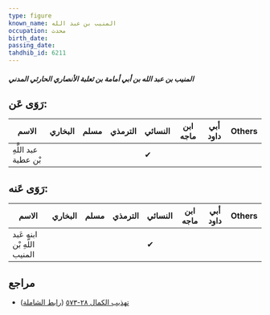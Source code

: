 ```yaml
---
type: figure
known_name: المنيب بن عبد الله
occupation: محدث
birth_date:
passing_date:
tahdhib_id: 6211
---
```

##### المنيب بن عبد الله بن أبي أمامة بن ثعلبة الأنصاري الحارثي المدني

## رَوَى عَن:
| الاسم                | البخاري | مسلم | الترمذي | النسائي | ابن ماجه | أبي داود | Others |
| -------------------- | ------- | ---- | ------- | ------- | -------- | -------- | ------ |
| عبد اللَّهِ بْن عطية |         |      |         | ✔       |          |          |        |
## رَوَى عَنه:
| الاسم                        | البخاري | مسلم | الترمذي | النسائي | ابن ماجه | أبي داود | Others |
| ---------------------------- | ------- | ---- | ------- | ------- | -------- | -------- | ------ |
| ابنه عَبد اللَّهِ بْن المنيب |         |      |         | ✔       |          |          |        |
## مراجع
- [تهذيب الكمال ٢٨-٥٧٣](obsidian://open?vault=Tahdhib-al-Kamal&file=Figures/٦٢١١-المنيب%20بن%20عبد%20الله%20بن%20أبي%20أمامة%20بن%20ثعلبة%20الأنصاري%20الحارثي%20المدني) ([رابط الشاملة](https://shamela.ws/book/3722/15548))